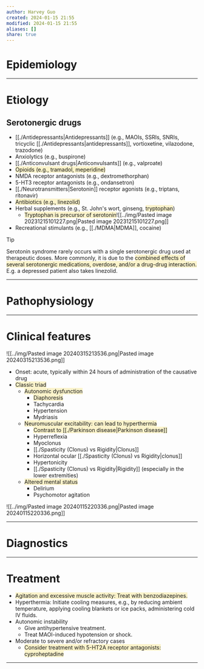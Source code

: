 ```yaml
---
author: Harvey Guo
created: 2024-01-15 21:55
modified: 2024-01-15 21:55
aliases: []
share: true
---
```

# Epidemiology


---
# Etiology
## Serotonergic drugs
- [[./Antidepressants|Antidepressants]] (e.g., MAOIs, SSRIs, SNRIs, tricyclic [[./Antidepressants|antidepressants]], vortioxetine, vilazodone, trazodone)
- Anxiolytics (e.g., buspirone)
- [[./Anticonvulsant drugs|Anticonvulsants]] (e.g., valproate)
- <span style="background:rgba(240, 200, 0, 0.2)">Opioids (e.g., tramadol, meperidine)</span>
- NMDA receptor antagonists (e.g., dextromethorphan)
- 5-HT3 receptor antagonists (e.g., ondansetron)
- [[./Neurotransmitters|Serotonin]] receptor agonists (e.g., triptans, ritonavir)
- <span style="background:rgba(240, 200, 0, 0.2)">Antibiotics (e.g., linezolid)</span>
- Herbal supplements (e.g., St. John's wort, ginseng, <span style="background:rgba(240, 200, 0, 0.2)">tryptophan</span>)
	- <span style="background:rgba(240, 200, 0, 0.2)">Tryptophan is precursor of serotonin</span>![[../img/Pasted image 20231215101227.png|Pasted image 20231215101227.png]]
- Recreational stimulants (e.g., [[./MDMA|MDMA]], cocaine)

>[!tip] 
>Serotonin syndrome rarely occurs with a single serotonergic drug used at therapeutic doses.  More commonly, it is due to the <span style="background:rgba(240, 200, 0, 0.2)">combined effects of several serotonergic medications, overdose, and/or a drug-drug interaction.</span> E.g. a depressed patient also takes linezolid.

---
# Pathophysiology


---
# Clinical features
![[../img/Pasted image 20240315213536.png|Pasted image 20240315213536.png]]
- Onset: acute, typically within 24 hours of administration of the causative drug
- <span style="background:rgba(240, 200, 0, 0.2)">Classic triad</span>
	- <span style="background:rgba(240, 200, 0, 0.2)">Autonomic dysfunction</span>
		- <span style="background:rgba(240, 200, 0, 0.2)">Diaphoresis</span>
		- Tachycardia
		- Hypertension
		- Mydriasis
	- <span style="background:rgba(240, 200, 0, 0.2)">Neuromuscular excitability: can lead to hyperthermia</span>
		- <span style="background:rgba(240, 200, 0, 0.2)">Contrast to [[./Parkinson disease|Parkinson disease]]</span>
		- Hyperreflexia
		- Myoclonus
		- [[./Spasticity (Clonus) vs Rigidity|Clonus]]
		- Horizontal ocular [[./Spasticity (Clonus) vs Rigidity|clonus]]
		- Hypertonicity
		- [[./Spasticity (Clonus) vs Rigidity|Rigidity]] (especially in the lower extremities)
	- <span style="background:rgba(240, 200, 0, 0.2)">Altered mental status</span>
		- Delirium
		- Psychomotor agitation

![[../img/Pasted image 20240115220336.png|Pasted image 20240115220336.png]]

---
# Diagnostics


---
# Treatment
- <span style="background:rgba(240, 200, 0, 0.2)">Agitation and excessive muscle activity: Treat with benzodiazepines.</span>
- Hyperthermia: Initiate cooling measures, e.g., by reducing ambient temperature, applying cooling blankets or ice packs, administering cold IV fluids. 
- Autonomic instability
	- Give antihypertensive treatment.
	- Treat MAOI-induced hypotension or shock.
- Moderate to severe and/or refractory cases
	- <span style="background:rgba(240, 200, 0, 0.2)">Consider treatment with 5-HT2A receptor antagonists: cyproheptadine</span>

---
